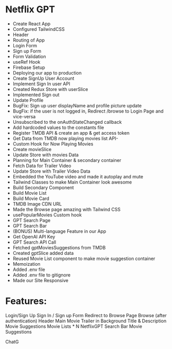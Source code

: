 # Netflix GPT

- Create React App
- Configured TailwindCSS
- Header
- Routing of App
- Login Form
- Sign up Form
- Form Validation
- useRef Hook
- Firebase Setup
- Deploying our app to production
- Create SignUp User Account
- Implement Sign In user API
- Created Redux Store with userSlice
- Implemented Sign out
- Update Profile
- BugFix: Sign up user displayName and profile picture update
- BugFix: if the user is not logged in, Redirect /browse to Login Page and vice-versa
- Unsubscribed to the onAuthStateChanged callback
- Add hardcoded values to the constants file
- Register TMDB API & create an app & get access token
- Get Data from TMDB now playing movies list API-
- Custom Hook for Now Playing Movies
- Create movieSlice
- Update Store with movies Data
- Planning for Main Container & secondary container
- Fetch Data for Trailer Video
- Update Store with Trailer Video Data
- Embedded the YouTube video and made it autoplay and mute
- Tailwind Classes to make Main Container look awesome
- Build Secondary Component
- Build Movie List
- Build Movie Card
- TMDB Image CDN URL
- Made the Browse page amazing with Tailwind CSS
- usePopularMovies Custom hook
- GPT Search Page
- GPT Search Bar
- (BONUS) Multi-language Feature in our App
- Get OpenAI API Key
- GPT Search API Call
- Fetched gptMoviesSuggestions from TMDB
- Created gptSlice added data
- Reused Movie List component to make movie suggestion container
- Memoization
- Added .env file
- Added .env file to gitignore
- Made our Site Responsive
# Features:
Login/Sign Up
Sign In / Sign up Form
Redirect to Browse Page
Browse (after authentication)
Header
Main Movie
Trailer in Background
Title & Description
Movie Suggestions
Movie Lists * N
NetflixGPT
Search Bar
Movie Suggestions










ChatG